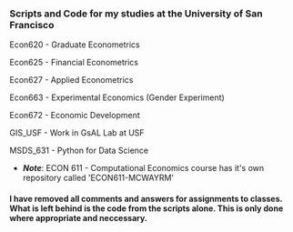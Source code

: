 ### Scripts and Code for my studies at the University of San Francisco

Econ620 - Graduate Econometrics

Econ625 - Financial Econometrics

Econ627 - Applied Econometrics

Econ663 - Experimental Economics
          (Gender Experiment)           

Econ672 - Economic Development

GIS_USF - Work in GsAL Lab at USF

MSDS_631 - Python for Data Science

- _**Note**_: ECON 611 - Computational Economics course has it's own repository called 'ECON611-MCWAYRM'

#### I have removed all comments and answers for assignments to classes. What is left behind is the code from the scripts alone. This is only done where appropriate and neccessary.
